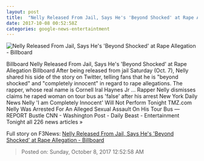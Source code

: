```yaml
---
layout: post
title:  "Nelly Released From Jail, Says He's 'Beyond Shocked' at Rape Allegation - Billboard"
date: 2017-10-08 00:52:58Z
categories: google-news-entertaintment
---
```


![Nelly Released From Jail, Says He's 'Beyond Shocked' at Rape Allegation - Billboard](http://www.billboard.com/files/media/nelly-undisputed-vid-still-feb-2017-billboard-1548.jpg)

Billboard Nelly Released From Jail, Says He's 'Beyond Shocked' at Rape Allegation Billboard After being released from jail Saturday (Oct. 7), Nelly shared his side of the story on Twitter, telling fans that he is "beyond shocked" and "completely innocent" in regard to rape allegations. The rapper, whose real name is Cornell Iral Haynes Jr ... Rapper Nelly dismisses claims he raped woman on tour bus as 'false' after his arrest New York Daily News Nelly 'I am Completely Innocent' Will Not Perform Tonight TMZ.com Nelly Was Arrested For An Alleged Sexual Assault On His Tour Bus — REPORT Bustle CNN - Washington Post - Daily Beast - Entertainment Tonight all 226 news articles »


Full story on F3News: [Nelly Released From Jail, Says He's 'Beyond Shocked' at Rape Allegation - Billboard](http://www.f3nws.com/n/amg2ZE)

> Posted on: Sunday, October 8, 2017 12:52:58 AM
